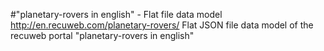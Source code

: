 #"planetary-rovers in english" - Flat file data model
http://en.recuweb.com/planetary-rovers/
Flat JSON file data model of the recuweb portal "planetary-rovers in english"
